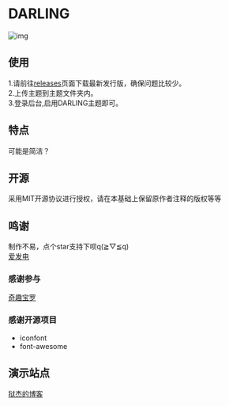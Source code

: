 # DARLING
![img](https://cdn.jsdelivr.net/gh/obentnet/DARLING@1.0.1/images/theme_logo.png)
## 使用
1.请前往[releases](https://github.com/obentnet/DARLING/releases/)页面下载最新发行版，确保问题比较少。  
2.上传主题到主题文件夹内。  
3.登录后台,启用DARLING主题即可。
## 特点
可能是简洁？
## 开源
采用MIT开源协议进行授权，请在本基础上保留原作者注释的版权等等
## 鸣谢
制作不易，点个star支持下呗q(≧▽≦q)  
[爱发电](https://afdian.com/@obent)  
### 感谢参与
[奇趣宝罗](https://paugram.com/)
### 感谢开源项目
 - iconfont  
 - font-awesome  
## 演示站点
[狱杰的博客](https://yujienb.cn/)